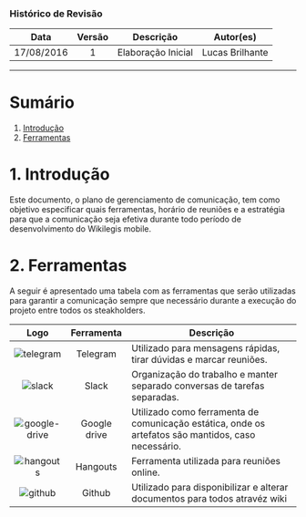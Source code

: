 ### Histórico de Revisão

| Data | Versão | Descrição | Autor(es) |
| :---: | :---: | --- | :---: |
| 17/08/2016 | 1 | Elaboração Inicial | Lucas Brilhante |

***

# Sumário

1.  [Introdução](#1-Introdução)
2.  [Ferramentas](#2-ferramentas)

# 1. Introdução

Este documento, o plano de gerenciamento de comunicação, tem como objetivo especificar quais ferramentas, horário de reuniões e a estratégia para que a comunicação seja efetiva durante todo período de desenvolvimento do Wikilegis mobile.

# 2. Ferramentas

A seguir é apresentado uma tabela com as ferramentas que serão utilizadas para garantir a comunicação sempre que necessário durante a execução do projeto entre todos os steakholders.

| Logo | Ferramenta | Descrição |
| :---: | :---: | --- |
| ![telegram](https://raw.githubusercontent.com/wiki/fga-gpp-mds/2016.2-Time01-WikiLegis/imagens/telegram.png) | Telegram | Utilizado para mensagens rápidas, tirar dúvidas e marcar reuniões. |
| ![slack](https://raw.githubusercontent.com/wiki/fga-gpp-mds/2016.2-Time01-WikiLegis/imagens/slack.png) | Slack | Organização do trabalho e manter separado conversas de tarefas separadas. |
| ![google-drive](https://raw.githubusercontent.com/wiki/fga-gpp-mds/2016.2-Time01-WikiLegis/imagens/Google-drive.png) | Google drive | Utilizado como ferramenta de comunicação estática, onde os artefatos são mantidos, caso necessário. |
| ![hangouts](https://raw.githubusercontent.com/wiki/fga-gpp-mds/2016.2-Time01-WikiLegis/imagens/hangouts.png) | Hangouts | Ferramenta utilizada para reuniões online. |
| ![github](https://raw.githubusercontent.com/wiki/fga-gpp-mds/2016.2-Time01-WikiLegis/imagens/github.png) | Github | Utilizado para disponibilizar e alterar documentos para todos atravéz wiki |